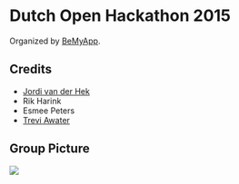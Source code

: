 # Dutch Open Hackathon 2015
Organized by [BeMyApp](http://events.bemyapp.com/).

## Credits
 - [Jordi van der Hek](http://www.jordivanderhek.com/)
 - Rik Harink
 - Esmee Peters
 - [Trevi Awater](https://awatertrevi.github.io/)

## Group Picture
![](https://raw.githubusercontent.com/awatertrevi/dutch-open-hackathon-2015/master/photos/everyone.jpg)
